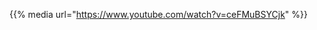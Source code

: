 <!--
.. title: Artist plays his Instrument
.. slug: artist-plays-his-instrument
.. date: 2017-11-18 20:00:00 UTC+01:00
.. tags:
.. category: video
.. link:
.. description:
.. type: text
-->

{{% media url="https://www.youtube.com/watch?v=ceFMuBSYCjk" %}}
